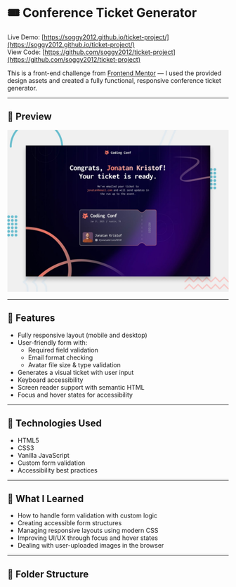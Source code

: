 # 🎟️ Conference Ticket Generator

Live Demo: [https://soggy2012.github.io/ticket-project/](https://soggy2012.github.io/ticket-project/)  
View Code: [https://github.com/soggy2012/ticket-project](https://github.com/soggy2012/ticket-project)

This is a front-end challenge from [Frontend Mentor](https://www.frontendmentor.io) — I used the provided design assets and created a fully functional, responsive conference ticket generator.

---

## 📸 Preview

![Preview](./preview.jpg)

---

## 🚀 Features

- Fully responsive layout (mobile and desktop)
- User-friendly form with:
  - Required field validation
  - Email format checking
  - Avatar file size & type validation
- Generates a visual ticket with user input
- Keyboard accessibility
- Screen reader support with semantic HTML
- Focus and hover states for accessibility

---

## 🔧 Technologies Used

- HTML5
- CSS3
- Vanilla JavaScript
- Custom form validation
- Accessibility best practices

---

## 🧠 What I Learned

- How to handle form validation with custom logic
- Creating accessible form structures
- Managing responsive layouts using modern CSS
- Improving UI/UX through focus and hover states
- Dealing with user-uploaded images in the browser

---

## 📁 Folder Structure


